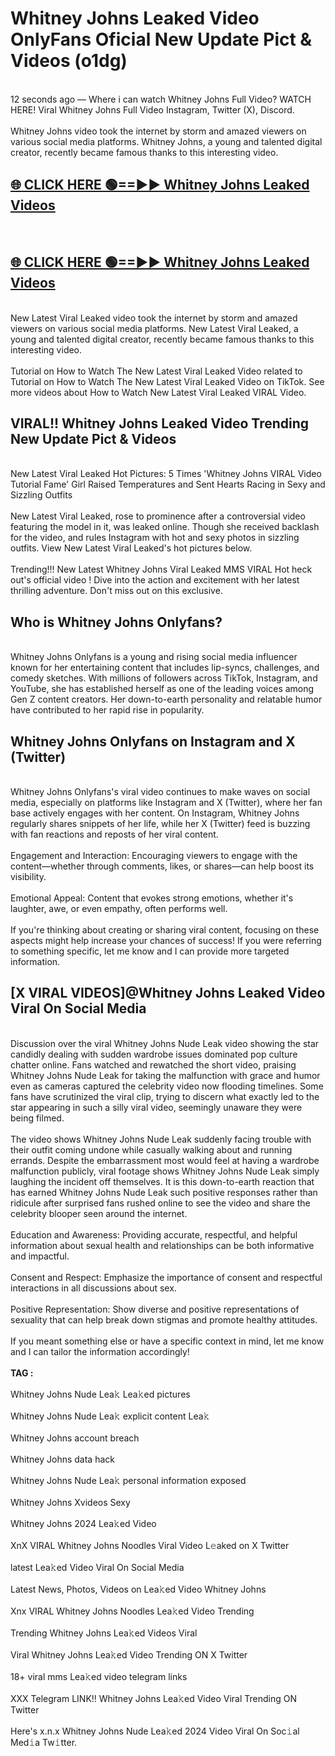 # Whitney Johns Leaked Video OnlyFans Oficial New Update Pict & Videos (o1dg)
<br>
12 seconds ago — Where i can watch Whitney Johns Full Video? WATCH HERE! Viral Whitney Johns Full Video Instagram, Twitter (X), Discord.
<br><br>
Whitney Johns video took the internet by storm and amazed viewers on various social media platforms. Whitney Johns, a young and talented digital creator, recently became famous thanks to this interesting video.
<br>
<h2><a href="https://play.trustnlinepharmacy.us?title=Whitney_Johns">🌐 CLICK HERE 🟢==►► Whitney Johns Leaked Videos</a></h2>
<br>
<h2><a href="https://play.trustnlinepharmacy.us?title=Whitney_Johns">🌐 CLICK HERE 🟢==►► Whitney Johns Leaked Videos</a></h2>
<br>
New Latest Viral Leaked video took the internet by storm and amazed viewers on various social media platforms. New Latest Viral Leaked, a young and talented digital creator, recently became famous thanks to this interesting video.
<br><br>
Tutorial on How to Watch The New Latest Viral Leaked Video related to Tutorial on How to Watch The New Latest Viral Leaked Video on TikTok. See more videos about How to Watch New Latest Viral Leaked VIRAL Video.
<br>
<h2>VIRAL!! Whitney Johns Leaked Video Trending New Update Pict & Videos</h2>
<br>
New Latest Viral Leaked Hot Pictures: 5 Times 'Whitney Johns VIRAL Video Tutorial Fame' Girl Raised Temperatures and Sent Hearts Racing in Sexy and Sizzling Outfits
<br><br>
New Latest Viral Leaked, rose to prominence after a controversial video featuring the model in it, was leaked online. Though she received backlash for the video, and rules Instagram with hot and sexy photos in sizzling outfits. View New Latest Viral Leaked's hot pictures below.
<br><br>
Trending!!! New Latest Whitney Johns Viral Leaked MMS VIRAL Hot heck out's official video ! Dive into the action and excitement with her latest thrilling adventure. Don't miss out on this exclusive.
<br>
<h2>Who is Whitney Johns Onlyfans?</h2>
<br>
Whitney Johns Onlyfans is a young and rising social media influencer known for her entertaining content that includes lip-syncs, challenges, and comedy sketches. With millions of followers across TikTok, Instagram, and YouTube, she has established herself as one of the leading voices among Gen Z content creators. Her down-to-earth personality and relatable humor have contributed to her rapid rise in popularity.
<br>
<h2>Whitney Johns Onlyfans on Instagram and X (Twitter)</h2>
<br>
Whitney Johns Onlyfans's viral video continues to make waves on social media, especially on platforms like Instagram and X (Twitter), where her fan base actively engages with her content. On Instagram, Whitney Johns regularly shares snippets of her life, while her X (Twitter) feed is buzzing with fan reactions and reposts of her viral content.
<br><br>
Engagement and Interaction: Encouraging viewers to engage with the content—whether through comments, likes, or shares—can help boost its visibility.
<br><br>
Emotional Appeal: Content that evokes strong emotions, whether it's laughter, awe, or even empathy, often performs well.
<br><br>
If you're thinking about creating or sharing viral content, focusing on these aspects might help increase your chances of success! If you were referring to something specific, let me know and I can provide more targeted information.
<br>
<h2>[X VIRAL VIDEOS]@Whitney Johns Leaked Video Viral On Social Media</h2>
<br>
Discussion over the viral Whitney Johns Nude Leak video showing the star candidly dealing with sudden wardrobe issues dominated pop culture chatter online. Fans watched and rewatched the short video, praising Whitney Johns Nude Leak for taking the malfunction with grace and humor even as cameras captured the celebrity video now flooding timelines. Some fans have scrutinized the viral clip, trying to discern what exactly led to the star appearing in such a silly viral video, seemingly unaware they were being filmed.
<br><br>
The video shows Whitney Johns Nude Leak suddenly facing trouble with their outfit coming undone while casually walking about and running errands. Despite the embarrassment most would feel at having a wardrobe malfunction publicly, viral footage shows Whitney Johns Nude Leak simply laughing the incident off themselves. It is this down-to-earth reaction that has earned Whitney Johns Nude Leak such positive responses rather than ridicule after surprised fans rushed online to see the video and share the celebrity blooper seen around the internet.
<br><br>
Education and Awareness: Providing accurate, respectful, and helpful information about sexual health and relationships can be both informative and impactful.
<br><br>
Consent and Respect: Emphasize the importance of consent and respectful interactions in all discussions about sex.
<br><br>
Positive Representation: Show diverse and positive representations of sexuality that can help break down stigmas and promote healthy attitudes.
<br><br>
If you meant something else or have a specific context in mind, let me know and I can tailor the information accordingly!
<br><br>
<strong>TAG :</strong>
<br><br>
Whitney Johns Nude Lea𝚔 Lea𝚔ed pictures
<br><br>
Whitney Johns Nude Lea𝚔 explicit content Lea𝚔
<br><br>
Whitney Johns account breach
<br><br>
Whitney Johns data hack
<br><br>
Whitney Johns Nude Lea𝚔 personal information exposed
<br><br>
Whitney Johns Xvideos Sexy
<br><br>
Whitney Johns 2024 Lea𝚔ed Video
<br><br>
XnX VIRAL Whitney Johns Noodles Viral Video L𝚎aked on X Twitter
<br><br>
latest Lea𝚔ed Video Viral On Social Media
<br><br>
Latest News, Photos, Videos on Lea𝚔ed Video Whitney Johns
<br><br>
Xnx VIRAL Whitney Johns Noodles Lea𝚔ed Video Trending
<br><br>
Trending Whitney Johns Lea𝚔ed Videos Viral
<br><br>
Viral Whitney Johns Lea𝚔ed Video Trending ON X Twitter
<br><br>
18+ viral mms Lea𝚔ed video telegram links
<br><br>
XXX Telegram LINK!! Whitney Johns Lea𝚔ed Video Viral Trending ON Twitter
<br><br>
Here's x.n.x Whitney Johns Nude Lea𝚔ed 2024 Video Viral On Soc𝚒al Med𝚒a Tw𝚒tter.